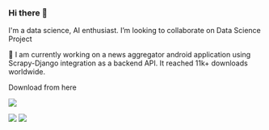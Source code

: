 ### Hi there 👋

I'm a data science, AI enthusiast. 
I’m looking to collaborate on Data Science Project

🔭 I am currently working on a news aggregator android application using Scrapy-Django integration as a backend API. It reached 11k+ downloads worldwide.

Download from here

[<img src="https://img.shields.io/badge/Google_Play-414141?style=for-the-badge&logo=google-play&logoColor=white" />](https://play.google.com/store/apps/details?id=com.softaholik.bdnewstoday&hl=en&gl=US "BDNewsToday")

[<img src="https://img.shields.io/badge/LinkedIn-0077B5?style=for-the-badge&logo=linkedin&logoColor=white" />](https://www.linkedin.com/in/ahmedshahriar/ "Ahmed Shahriar Sakib's LinkedIn") [<img src="https://img.shields.io/badge/Gmail-D14836?style=for-the-badge&logo=gmail&logoColor=white" />](mailto:ahmed.shahriar.sakib@gmail.com?subject=Github%20Visitor&body=Hi%20Sakib,... "ahmed.shahriar.sakib@gmail.com" )


<!--
**ahmedshahriar/ahmedshahriar** is a ✨ _special_ ✨ repository because its `README.md` (this file) appears on your GitHub profile.

Here are some ideas to get you started:
[![Sakib's github stats](https://github-readme-stats.vercel.app/api?username=ahmedshahriar&theme=blue-green)](https://github.com/ahmedshahriar)

![1](https://github-readme-stats.vercel.app/api/top-langs/?username=ahmedshahriar&theme=blue-green)

- 🔭 I’m currently working on ...
- 🌱 I’m currently learning ...
- 👯 I’m looking to collaborate on ...
- 🤔 I’m looking for help with ...
- 💬 Ask me about ...
- 📫 How to reach me: ...
- 😄 Pronouns: ...
- ⚡ Fun fact: ...
-->
